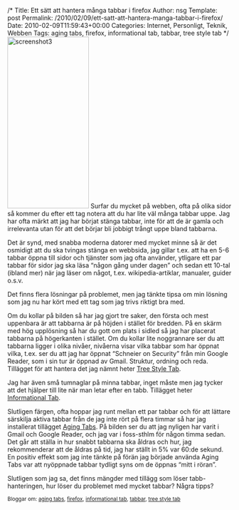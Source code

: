 /*
 Title: Ett sätt att hantera många tabbar i firefox
 Author: nsg
 Template: post
 Permalink: /2010/02/09/ett-satt-att-hantera-manga-tabbar-i-firefox/
 Date: 2010-02-09T11:59:43+00:00
 Categories: Internet, Personligt, Teknik, Webben
 Tags: aging tabs, firefox, informational tab, tabbar, tree style tab
*/
[<img class="alignleft size-full wp-image-791" title="screenshot3" src="http://nsg.cc/wp-content/uploads/2010/02/screenshot3.png" alt="screenshot3" width="183" height="385" />][1] Surfar du mycket på webben, ofta på olika sidor så kommer du efter ett tag notera att du har lite väl många tabbar uppe. Jag har ofta märkt att jag har börjat stänga tabbar, inte för att de är gamla och irrelevanta utan för att det börjar bli jobbigt trångt uppe bland tabbarna.

Det är synd, med snabba moderna datorer med mycket minne så är det osmidigt att du ska tvingas stänga en webbsida, jag gillar t.ex. att ha en 5-6 tabbar öppna till sidor och tjänster som jag ofta använder, ytligare ett par tabbar för sidor jag ska läsa &#8220;någon gång under dagen&#8221; och sedan ett 10-tal (ibland mer) när jag läser om något, t.ex. wikipedia-artiklar, manualer, guider o.s.v.

Det finns flera lösningar på problemet, men jag tänkte tipsa om min lösning som jag nu har kört med ett tag som jag trivs riktigt bra med.

Om du kollar på bilden så har jag gjort tre saker, den första och mest uppenbara är att tabbarna är på höjden i stället för bredden. På en skärm med hög upplösning så har du gott om plats i sidled så jag har placerat tabbarna på högerkanten i stället. Om du kollar lite noggrannare ser du att tabbarna ligger i olika nivåer, nivåerna visar vilka tabbar som har öppnat vilka, t.ex. ser du att jag har öppnat &#8220;Schneier on Security&#8221; från min Google Reader, som i sin tur är öppnad av Gmail. Struktur, ordning och reda. Tillägget för att hantera det jag nämnt heter [Tree Style Tab][2].

Jag har även små tumnaglar på minna tabbar, inget måste men jag tycker att det hjälper till lite när man letar efter en tabb. Tillägget heter [Informational Tab][3].

Slutligen färgen, ofta hoppar jag runt mellan ett par tabbar och för att lättare särskilja aktiva tabbar från de jag inte rört på flera timmar så har jag installerat tillägget [Aging Tabs][4]. På bilden ser du att jag nyligen har varit i Gmail och Google Reader, och jag var i foss-sthlm för någon timma sedan. Det går att ställa in hur snabbt tabbarna ska åldras och hur, jag rekommenderar att de åldras på tid, jag har ställt in 5% var 60:de sekund. En positiv effekt som jag inte tänkte på förän jag började använda Aging Tabs var att nyöppnade tabbar tydligt syns om de öppnas &#8220;mitt i röran&#8221;.

Slutligen som jag sa, det finns mängder med tillägg som löser tabb-hanteringen, hur löser du problemet med mycket tabbar? Några tipps?

<small> <p class='technorati-tags'>
  Bloggar om: <a class='technorati-link' href='http://bloggar.se/om/aging+tabs' rel='tag' target='_self'>aging tabs</a>, <a class='technorati-link' href='http://bloggar.se/om/firefox' rel='tag' target='_self'>firefox</a>, <a class='technorati-link' href='http://bloggar.se/om/informational+tab' rel='tag' target='_self'>informational tab</a>, <a class='technorati-link' href='http://bloggar.se/om/tabbar' rel='tag' target='_self'>tabbar</a>, <a class='technorati-link' href='http://bloggar.se/om/tree+style+tab' rel='tag' target='_self'>tree style tab</a>
</p></small>

 [1]: http://nsg.cc/wp-content/uploads/2010/02/screenshot3.png
 [2]: https://addons.mozilla.org/en-US/firefox/addon/5890
 [3]: https://addons.mozilla.org/en-US/firefox/addon/4930
 [4]: https://addons.mozilla.org/en-US/firefox/addon/3542